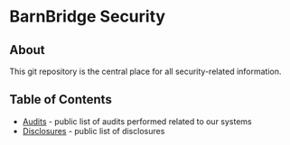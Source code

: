 # BarnBridge Security

## About

This git repository is the central place for all security-related information.

## Table of Contents

- [Audits](./audits) - public list of audits performed related to our systems
- [Disclosures](./disclosures) - public list of disclosures
